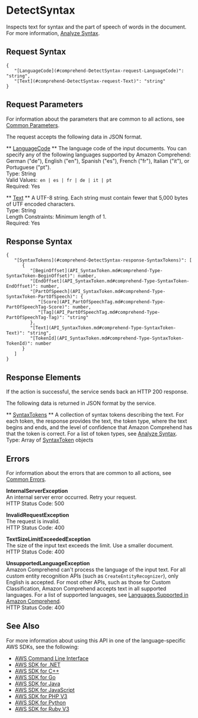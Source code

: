 # DetectSyntax<a name="API_DetectSyntax"></a>

Inspects text for syntax and the part of speech of words in the document\. For more information, [Analyze Syntax](how-syntax.md)\.

## Request Syntax<a name="API_DetectSyntax_RequestSyntax"></a>

```
{
   "[LanguageCode](#comprehend-DetectSyntax-request-LanguageCode)": "string",
   "[Text](#comprehend-DetectSyntax-request-Text)": "string"
}
```

## Request Parameters<a name="API_DetectSyntax_RequestParameters"></a>

For information about the parameters that are common to all actions, see [Common Parameters](CommonParameters.md)\.

The request accepts the following data in JSON format\.

 ** [LanguageCode](#API_DetectSyntax_RequestSyntax) **   <a name="comprehend-DetectSyntax-request-LanguageCode"></a>
The language code of the input documents\. You can specify any of the following languages supported by Amazon Comprehend: German \("de"\), English \("en"\), Spanish \("es"\), French \("fr"\), Italian \("it"\), or Portuguese \("pt"\)\.  
Type: String  
Valid Values:` en | es | fr | de | it | pt`   
Required: Yes

 ** [Text](#API_DetectSyntax_RequestSyntax) **   <a name="comprehend-DetectSyntax-request-Text"></a>
A UTF\-8 string\. Each string must contain fewer that 5,000 bytes of UTF encoded characters\.  
Type: String  
Length Constraints: Minimum length of 1\.  
Required: Yes

## Response Syntax<a name="API_DetectSyntax_ResponseSyntax"></a>

```
{
   "[SyntaxTokens](#comprehend-DetectSyntax-response-SyntaxTokens)": [ 
      { 
         "[BeginOffset](API_SyntaxToken.md#comprehend-Type-SyntaxToken-BeginOffset)": number,
         "[EndOffset](API_SyntaxToken.md#comprehend-Type-SyntaxToken-EndOffset)": number,
         "[PartOfSpeech](API_SyntaxToken.md#comprehend-Type-SyntaxToken-PartOfSpeech)": { 
            "[Score](API_PartOfSpeechTag.md#comprehend-Type-PartOfSpeechTag-Score)": number,
            "[Tag](API_PartOfSpeechTag.md#comprehend-Type-PartOfSpeechTag-Tag)": "string"
         },
         "[Text](API_SyntaxToken.md#comprehend-Type-SyntaxToken-Text)": "string",
         "[TokenId](API_SyntaxToken.md#comprehend-Type-SyntaxToken-TokenId)": number
      }
   ]
}
```

## Response Elements<a name="API_DetectSyntax_ResponseElements"></a>

If the action is successful, the service sends back an HTTP 200 response\.

The following data is returned in JSON format by the service\.

 ** [SyntaxTokens](#API_DetectSyntax_ResponseSyntax) **   <a name="comprehend-DetectSyntax-response-SyntaxTokens"></a>
A collection of syntax tokens describing the text\. For each token, the response provides the text, the token type, where the text begins and ends, and the level of confidence that Amazon Comprehend has that the token is correct\. For a list of token types, see [Analyze Syntax](how-syntax.md)\.  
Type: Array of [SyntaxToken](API_SyntaxToken.md) objects

## Errors<a name="API_DetectSyntax_Errors"></a>

For information about the errors that are common to all actions, see [Common Errors](CommonErrors.md)\.

 **InternalServerException**   
An internal server error occurred\. Retry your request\.  
HTTP Status Code: 500

 **InvalidRequestException**   
The request is invalid\.  
HTTP Status Code: 400

 **TextSizeLimitExceededException**   
The size of the input text exceeds the limit\. Use a smaller document\.  
HTTP Status Code: 400

 **UnsupportedLanguageException**   
Amazon Comprehend can't process the language of the input text\. For all custom entity recognition APIs \(such as `CreateEntityRecognizer`\), only English is accepted\. For most other APIs, such as those for Custom Classification, Amazon Comprehend accepts text in all supported languages\. For a list of supported languages, see [Languages Supported in Amazon Comprehend](supported-languages.md)\.   
HTTP Status Code: 400

## See Also<a name="API_DetectSyntax_SeeAlso"></a>

For more information about using this API in one of the language\-specific AWS SDKs, see the following:
+  [AWS Command Line Interface](https://docs.aws.amazon.com/goto/aws-cli/comprehend-2017-11-27/DetectSyntax) 
+  [AWS SDK for \.NET](https://docs.aws.amazon.com/goto/DotNetSDKV3/comprehend-2017-11-27/DetectSyntax) 
+  [AWS SDK for C\+\+](https://docs.aws.amazon.com/goto/SdkForCpp/comprehend-2017-11-27/DetectSyntax) 
+  [AWS SDK for Go](https://docs.aws.amazon.com/goto/SdkForGoV1/comprehend-2017-11-27/DetectSyntax) 
+  [AWS SDK for Java](https://docs.aws.amazon.com/goto/SdkForJava/comprehend-2017-11-27/DetectSyntax) 
+  [AWS SDK for JavaScript](https://docs.aws.amazon.com/goto/AWSJavaScriptSDK/comprehend-2017-11-27/DetectSyntax) 
+  [AWS SDK for PHP V3](https://docs.aws.amazon.com/goto/SdkForPHPV3/comprehend-2017-11-27/DetectSyntax) 
+  [AWS SDK for Python](https://docs.aws.amazon.com/goto/boto3/comprehend-2017-11-27/DetectSyntax) 
+  [AWS SDK for Ruby V3](https://docs.aws.amazon.com/goto/SdkForRubyV3/comprehend-2017-11-27/DetectSyntax) 